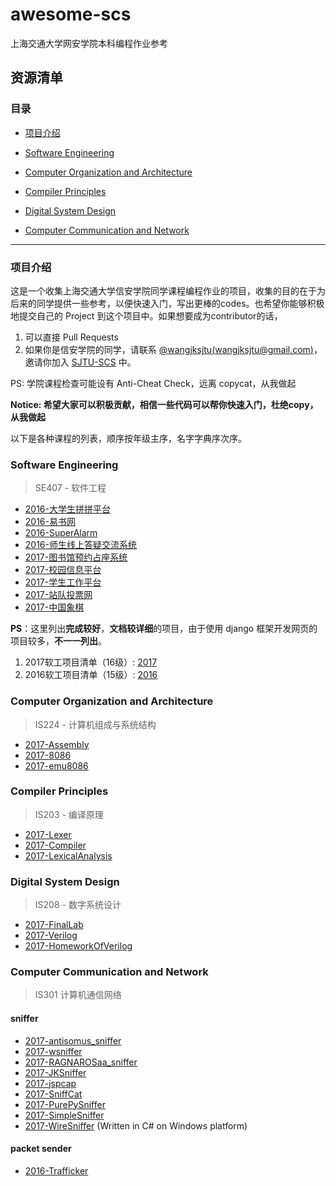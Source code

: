 # awesome-scs
上海交通大学网安学院本科编程作业参考


## 资源清单

### 目录

* [项目介绍](#项目介绍)

* [Software Engineering](#software-engineering)
* [Computer Organization and Architecture](#computer-organization-and-architecture)
* [Compiler Principles](#compiler-principles)
* [Digital System Design](#digital-system-design)
* [Computer Communication and Network](#computer-communication-and-network)
___

<!--* [Operating System](#operating-system) -->
<!--* [Principles of Computer Virus](#principles-of-computer-virus) -->

### 项目介绍

这是一个收集上海交通大学信安学院同学课程编程作业的项目，收集的目的在于为后来的同学提供一些参考，以便快速入门，写出更棒的codes。也希望你能够积极地提交自己的 Project 到这个项目中。如果想要成为contributor的话，

1. 可以直接 Pull Requests
2. 如果你是信安学院的同学，请联系 [@wangjksjtu(wangjksjtu@gmail.com)](https://github.com/wangjksjtu)，邀请你加入 [SJTU-SCS](https://github.com/SJTU-SCS) 中。

PS: 学院课程检查可能设有 Anti-Cheat Check，远离 copycat，从我做起

**Notice: 希望大家可以积极贡献，相信一些代码可以帮你快速入门，杜绝copy，从我做起**

以下是各种课程的列表，顺序按年级主序，名字字典序次序。

### Software Engineering
> SE407 - 软件工程

* [2016-大学生拼拼平台](https://github.com/jeklen/PingPing)
* [2016-易书网](https://github.com/shenqili/Yishuwang)
* [2016-SuperAlarm](https://github.com/wangjksjtu/SuperAlarm)
* [2016-师生线上答疑交流系统](https://github.com/RAGNAROSaa/Q-A-online)
* [2017-图书馆预约占座系统](https://github.com/SE407-2017/FinalProject-library-seats-reservation)
* [2017-校园信息平台](https://github.com/SE407-2017/campus-information-platform/)
* [2017-学生工作平台](https://github.com/SE407-2017/StudentJobManagement)
* [2017-站队投票网](https://github.com/SE407-2017/Taking-Sides)
* [2017-中国象棋](https://github.com/JiNianLuo/chessboard_Chinese-chess)

__PS__：这里列出**完成较好**，**文档较详细**的项目，由于使用 django 框架开发网页的项目较多，__不一一列出__。

1. 2017软工项目清单（16级）: [2017](https://github.com/SE407-2017)
2. 2016软工项目清单（15级）: [2016](https://github.com/mayinghua/SJTU_SoftwareEngineering/issues/36)

### Computer Organization and Architecture
> IS224 - 计算机组成与系统结构
* [2017-Assembly](https://github.com/wangjksjtu/IS-Assignments/tree/master/IS224)
* [2017-8086](https://github.com/JarryShaw/8086)
* [2017-emu8086](https://github.com/somecat1996/emu8086)

### Compiler Principles
> IS203 - 编译原理
* [2017-Lexer](https://github.com/wangjksjtu/IS-Assignments/tree/master/IS203)
* [2017-Compiler](https://github.com/JarryShaw/Compiler)
* [2017-LexicalAnalysis](https://github.com/somecat1996/LexicalAnalysis)

### Digital System Design
> IS208 - 数字系统设计
* [2017-FinalLab](https://github.com/wangjksjtu/IS-Assignments/tree/master/IS208)
* [2017-Verilog](https://github.com/JarryShaw/Verilog)
* [2017-HomeworkOfVerilog](https://github.com/somecat1996/HomeworkOfVerilog)

### Computer Communication and Network
> IS301 计算机通信网络

#### sniffer

* [2017-antisomus_sniffer](https://github.com/AntiSomnus/sniffer)
* [2017-wsniffer](https://github.com/waderwu/wsniffer)
* [2017-RAGNAROSaa_sniffer](https://github.com/RAGNAROSaa/Sniffer)
* [2017-JKSniffer](https://github.com/wangjksjtu/JKSniffer)
* [2017-jspcap](https://github.com/JarryShaw/jspcap)
* [2017-SniffCat](https://github.com/somecat1996/SniffCat)
* [2017-PurePySniffer](https://github.com/phyank/PurePySniffer)
* [2017-SimpleSniffer](https://github.com/zqzqz/SimpleSniffer)
* [2017-WireSniffer](https://github.com/cpeggg/WireSniffer) (Written in C# on Windows platform)

#### packet sender
* [2016-Trafficker](https://github.com/LyleMi/Trafficker)

<!--
### Operating System
> IS206 - 操作系统
-->
<!--
### Principles of Computer Virus
> IS217 - 计算机病毒原理
->
